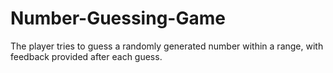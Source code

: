 # Number-Guessing-Game
The player tries to guess a randomly generated number within a range, with feedback provided after each guess.
